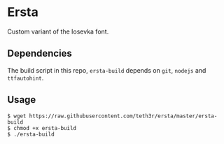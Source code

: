 # Ersta
Custom variant of the Iosevka font.

## Dependencies
The build script in this repo, `ersta-build` depends on `git`, `nodejs` and `ttfautohint`.

## Usage
```
$ wget https://raw.githubusercontent.com/teth3r/ersta/master/ersta-build
$ chmod +x ersta-build
$ ./ersta-build
```
